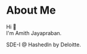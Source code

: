 <body >

# About Me

<p> Hi 👋 <br> I'm Amith Jayapraban. <br></p>
SDE-I @ HashedIn by Deloitte.











